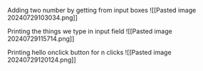 Adding two number by getting from input boxes
![[Pasted image 20240729103034.png]]

Printing the things we type in input field
![[Pasted image 20240729115714.png]]



Printing hello onclick button for n clicks
![[Pasted image 20240729120124.png]]